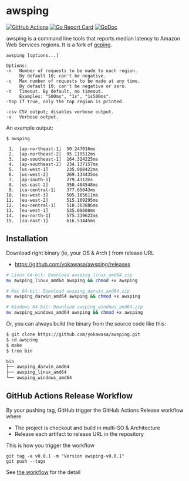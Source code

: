 # awsping

[![GitHub Actions](https://github.com/yokawasa/awsping/workflows/Upload%20Release%20Asset/badge.svg)](https://github.com/yokawasa/awsping/actions) [![Go Report Card](https://goreportcard.com/badge/github.com/yokawasa/awsping)](https://goreportcard.com/report/github.com/yokawasa/awsping) [![GoDoc](https://godoc.org/github.com/yokawasa/awsping?status.svg)](https://godoc.org/github.com/yokawasa/awsping)


awsping is a command line tools that reports median latency to
Amazon Web Services regions. It is a fork of [gcping](https://github.com/GoogleCloudPlatform/gcping).

```
awsping [options...]

Options:
-n   Number of requests to be made to each region.
     By default 10; can't be negative.
-c   Max number of requests to be made at any time.
     By default 10; can't be negative or zero.
-t   Timeout. By default, no timeout.
     Examples: "500ms", "1s", "1s500ms".
-top If true, only the top region is printed.

-csv CSV output; disables verbose output.
-v   Verbose output.
```

An example output:

```
$ awsping

 1.  [ap-northeast-1]  50.247016ms
 2.  [ap-northeast-2]  95.119512ms
 3.  [ap-southeast-1]  164.324225ms
 4.  [ap-southeast-2]  234.137157ms
 5.  [us-west-1]       235.008422ms
 6.  [us-west-2]       269.134435ms
 7.  [ap-south-1]      279.4312ms
 8.  [us-east-2]       350.404548ms
 9.  [ca-central-1]    377.65043ms
10.  [eu-west-3]       505.165611ms
11.  [eu-west-2]       515.169295ms
12.  [eu-central-1]    518.303886ms
13.  [eu-west-1]       535.08608ms
14.  [eu-north-1]      575.339622ms
15.  [sa-east-1]       616.53445ms
```

## Installation

Download right binary (ie, your OS & Arch ) from release URL
- https://github.com/yokawasa/awsping/releases

```sh
# Linux 64-bit: Download awsping_linux_amd64.zip
mv awsping_linux_amd64 awsping && chmod +x awsping

# Mac 64-bit: Download awsping_darwin_amd64.zip
mv awsping_darwin_amd64 awsping && chmod +x awsping

# Windows 64-bit: Download awsping_windows_amd64.zip
mv awsping_windows_amd64 awsping && chmod +x awsping
```

Or, you can always build the binary from the source code like this:

```sh
$ git clone https://github.com/yokawasa/awsping.git
$ cd awsping
$ make
$ tree bin

bin
├── awsping_darwin_amd64
├── awsping_linux_amd64
└── awsping_windows_amd64
```

## GitHub Actions Release Workflow

By your pushing tag, GitHub trigger the GitHub Actions Release workflow where
- The project is checkout and build in multi-SO & Architecture
- Release each artifact to release URL in the repository

This is how you trigger the workflow
```
git tag -a v0.0.1 -m "Version awsping-v0.0.1"
git push --tags
```

See [the workflow](.github/workflows/release.yml) for the detail
